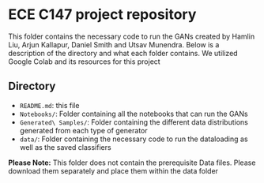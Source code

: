 # ECE C147 project repository

This folder contains the necessary code to run the GANs created by Hamlin Liu, Arjun Kallapur, Daniel Smith and Utsav Munendra. Below is a description of the directory and what each folder contains. We utilized Google Colab and its resources for this project

## Directory

* `README.md`: this file
* `Notebooks/`: Folder containing all the notebooks that can run the GANs
* `Generated\ Samples/`: Folder containing the different data distributions generated from each type of generator
* `data/`: Folder containing the necessary code to run the dataloading as well as the saved classifiers

**Please Note:** This folder does not contain the prerequisite Data files. Please download them separately and place them within the data folder